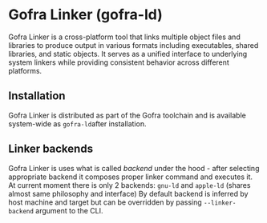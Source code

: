 # Gofra Linker (gofra-ld)

Gofra Linker is a cross-platform tool that links multiple object files and libraries to produce output in various formats including executables, shared libraries, and static objects. 
It serves as a unified interface to underlying system linkers while providing consistent behavior across different platforms.

## Installation

Gofra Linker is distributed as part of the Gofra toolchain and is available system-wide as `gofra-ld`after installation.

## Linker backends

Gofra Linker is uses what is called *backend* under the hood - after selecting appropriate backend it composes proper linker command and executes it.
At current moment there is only 2 backends: `gnu-ld` and `apple-ld` (shares almost same philosophy and interface)
By default backend is inferred by host machine and target but can be overridden by passing `--linker-backend` argument to the CLI.